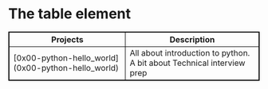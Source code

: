<html>
<head>
<style>
table, th, td {
  border: 1px solid black;
}
</style>
</head>
<body>

<h1>The table element</h1>

<table>
  <tr>
    <th>Projects </th>
    <th>Description</th>
  </tr>
  <tr>
    <td>[0x00-python-hello_world](0x00-python-hello_world) </td>
    <td>All about introduction to python. A bit about Technical interview prep </td>
  </tr>

</table>

</body>
</html>